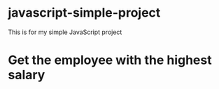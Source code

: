 # javascript-simple-project

This is for my simple JavaScript project

# Get the employee with the highest salary
